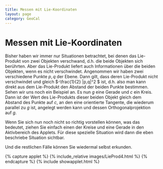 ```yaml
---
title: Messen mit Lie-Koordinaten
layout: page
category: GeoCal
---
```


# Messen mit Lie-Koordinaten
Bisher haben wir immer nur Situationen betrachtet, bei denen das Lie-Produkt von zwei Objekten verschwand, d.h. die beide Objekten sich berührten. Aber das Lie-Produkt liefert auch Informationen über die beiden Objekten, wenn es nicht verschwindet. Angenommen wir haben zwei verschiedene Punkte $p,q$ der Ebene. Dann gilt, dass deren Lie-Produkt nicht verschwindet und gleich $-\frac{1}{2} |p,q|^2 $ ist, d.h. also man kann   direkt aus dem Lie-Produkt den Abstand der beiden Punkte bestimmen. Sehen wir uns noch ein Beispiel an. Es nun $g$ eine Gerade und $c$ ein Kreis. Dann ist der Wert des Lie-Produkts dieser beiden Objekt gleich dem Abstand des Punkte auf $c$, an den eine orientierte Tangente, die wiederum parallel zu $g$ ist, angelegt werden kann und dessen Orthogonalprojektion auf $g$.

Wenn Sie sich nun noch nicht so richtig vorstellen können, was das bedeutet, ziehen Sie einfach einen der Kreise und eine Gerade in den Aktivbereich des Applets. Für diese spezielle Situation wird dann die eben beschriebe Situation sichtbar.

Und die restlichen Fälle können Sie wiedermal selbst erkunden.




{% capture applet %} {% include_relative images/LieProd4.html %} {% endcapture %}
{% include showapplet.html %}
